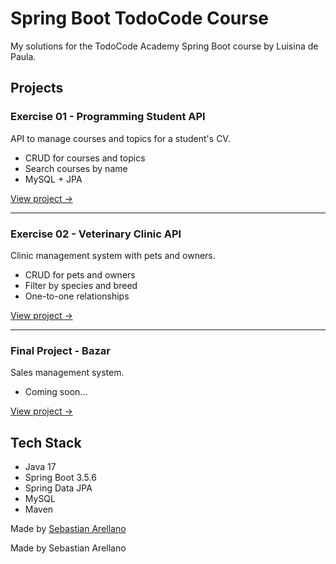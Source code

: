 # Spring Boot TodoCode Course

My solutions for the TodoCode Academy Spring Boot course by Luisina de Paula.

## Projects

### Exercise 01 - Programming Student API

API to manage courses and topics for a student's CV.

- CRUD for courses and topics
- Search courses by name
- MySQL + JPA

[View project →](./exercise-01-programming-student)

---

### Exercise 02 - Veterinary Clinic API

Clinic management system with pets and owners.

- CRUD for pets and owners
- Filter by species and breed
- One-to-one relationships

[View project →](./exercise-02-veterinary-clinic)

---

### Final Project - Bazar

Sales management system.

- Coming soon...

[View project →](./final-project-bazar)

## Tech Stack

- Java 17
- Spring Boot 3.5.6
- Spring Data JPA
- MySQL
- Maven


Made by [Sebastian Arellano](https://github.com/SebaAre)


Made by Sebastian Arellano
